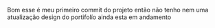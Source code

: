 Bom esse é meu primeiro commit do projeto então não tenho nem uma atualização design do portifolío ainda esta em andamento